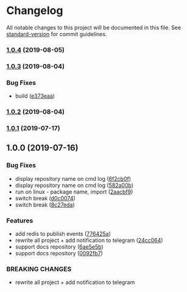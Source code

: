 # Changelog

All notable changes to this project will be documented in this file. See [standard-version](https://github.com/conventional-changelog/standard-version) for commit guidelines.

### [1.0.4](https://github.com/uRepairPC/autodeploy/compare/v1.0.3...v1.0.4) (2019-08-05)



### [1.0.3](https://github.com/uRepairPC/autodeploy/compare/v1.0.2...v1.0.3) (2019-08-04)


### Bug Fixes

* build ([e373eaa](https://github.com/uRepairPC/autodeploy/commit/e373eaa))



### [1.0.2](https://github.com/uRepairPC/autodeploy/compare/v1.0.1...v1.0.2) (2019-08-04)



### [1.0.1](https://github.com/uRepairPC/autodeploy/compare/v1.0.0...v1.0.1) (2019-07-17)



## 1.0.0 (2019-07-16)


### Bug Fixes

* display repository name on cmd log ([6f2cb0f](https://github.com/uRepairPC/autodeploy/commit/6f2cb0f))
* display repository name on cmd log ([582a00b](https://github.com/uRepairPC/autodeploy/commit/582a00b))
* run on linux - package name, import ([2aacbf9](https://github.com/uRepairPC/autodeploy/commit/2aacbf9))
* switch break ([d0c0074](https://github.com/uRepairPC/autodeploy/commit/d0c0074))
* switch break ([8c27eda](https://github.com/uRepairPC/autodeploy/commit/8c27eda))


### Features

* add redis to publish events ([776425a](https://github.com/uRepairPC/autodeploy/commit/776425a))
* rewrite all project + add notification to telegram ([24cc064](https://github.com/uRepairPC/autodeploy/commit/24cc064))
* support docs repository ([6ae5e5b](https://github.com/uRepairPC/autodeploy/commit/6ae5e5b))
* support docs repository ([0092fb7](https://github.com/uRepairPC/autodeploy/commit/0092fb7))


### BREAKING CHANGES

* rewrite all project + add notification to telegram

